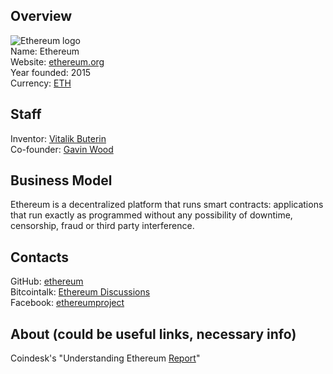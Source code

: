 ## Overview
   ![Ethereum logo](http://themerkle.com/wp-content/uploads/2016/06/Ethereum-4.png)  
   Name: Ethereum  
   Website: [ethereum.org](https://www.ethereum.org/)  
   Year founded: 2015  
   Currency: [ETH](https://coinmarketcap.com/currencies/ethereum/)
## Staff
   Inventor: [Vitalik Buterin](../people/vitalik_buterin.md)   
   Co-founder: [Gavin Wood](../people/gavin_wood.md)
## Business Model 
   Ethereum is a  decentralized platform that runs smart contracts: applications that run exactly as programmed without any possibility of downtime, censorship, fraud or third party interference.
## Contacts
   GitHub: [ethereum](https://github.com/ethereum/)  
   Bitcointalk: [Ethereum Discussions](https://bitcointalk.org/index.php?topic=428589.0)  
   Facebook: [ethereumproject](https://www.facebook.com/ethereumproject/)  
## About (could be useful links, necessary info)
   Coindesk's "Understanding Ethereum [Report](https://www.google.com.ua/url?sa=t&rct=j&q=&esrc=s&source=web&cd=1&cad=rja&uact=8&ved=0ahUKEwit_oDgnLbVAhVjD5oKHSqpBIMQFggmMAA&url=https%3A%2F%2Fforum.daohub.org%2Fuploads%2Fdefault%2Foriginal%2F2X%2Fb%2Fb583e2bb2e6998bfec40d488b1709deb53abdc4a.pdf&usg=AFQjCNGI4pEp3C8xjMTMzRyycYLLOmC0qw)"
